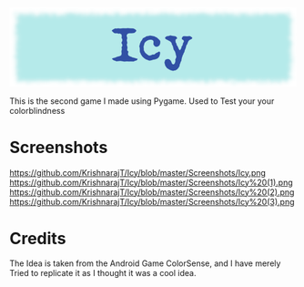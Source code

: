 ![](https://github.com/KrishnarajT/Icy/blob/master/icy_.png)

This is the second game I made using Pygame. 
Used to Test your your colorblindness

# Screenshots
https://github.com/KrishnarajT/Icy/blob/master/Screenshots/Icy.png
https://github.com/KrishnarajT/Icy/blob/master/Screenshots/Icy%20(1).png
https://github.com/KrishnarajT/Icy/blob/master/Screenshots/Icy%20(2).png
https://github.com/KrishnarajT/Icy/blob/master/Screenshots/Icy%20(3).png
# Credits
The Idea is taken from the Android Game ColorSense, and I have merely Tried to replicate it as I thought it was a cool idea. 

